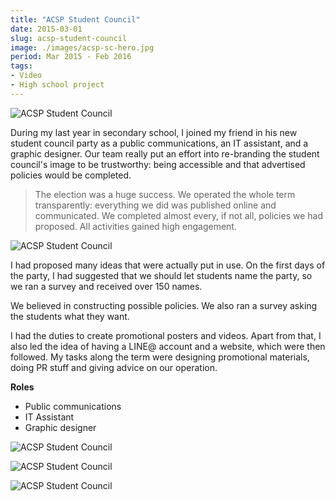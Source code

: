 ```yaml
---
title: "ACSP Student Council"
date: 2015-03-01
slug: acsp-student-council
image: ./images/acsp-sc-hero.jpg
period: Mar 2015 - Feb 2016
tags:
- Video
- High school project
---
```


![ACSP Student Council](./images/acsp-sc-hero.jpg)

During my last year in secondary school,
I joined my friend in his new student council party as a public communications,
an IT assistant, and a graphic designer.
Our team really put an effort into re-branding the student council's image to be trustworthy:
being accessible and that advertised policies would be completed.

> The election was a huge success.
We operated the whole term transparently: 
everything we did was published online and communicated.
We completed almost every, if not all, policies we had proposed.
All activities gained high engagement.

![ACSP Student Council](./images/acsp-sc-1.png)

I had proposed many ideas that were actually put in use.
On the first days of the party,
I had suggested that we should let students name the party,
so we ran a survey and received over 150 names.

We believed in constructing possible policies.
We also ran a survey asking the students what they want.

I had the duties to create promotional posters and videos.
Apart from that, I also led the idea of having a LINE@ account and a website,
which were then followed.
My tasks along the term were designing promotional materials,
doing PR stuff and giving advice on our operation.

**Roles**

- Public communications
- IT Assistant
- Graphic designer

![ACSP Student Council](./images/acsp-sc-2.jpg)

![ACSP Student Council](./images/acsp-sc-3.jpg)

![ACSP Student Council](./images/acsp-sc-4.jpg)
